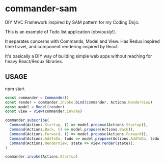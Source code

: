 # commander-sam

DIY MVC Framework inspired by SAM pattern for my Coding Dojo.

This is an example of Todo list application (obviously!).

It separates concerns with Commands, Model and View.
Has Redux inspired time travel, and component rendering inspired by React.

It's basically a DIY way of building simple web apps without 
reaching for heavy React/Redux libraries. 

## USAGE

npm start

```javascript
const commander = Commander()
const render = commander.invoke.bind(commander, Actions.RenderView)
const model = Model(render)
const view = View(commander.invoke)

commander.subscribe(
  Command(Actions.Startup, () => model.propose(Actions.Startup)),
  Command(Actions.Back, () => model.propose(Actions.Back)),
  Command(Actions.Forward, () => model.propose(Actions.Forward)),
  Command(Actions.AddToDo, todo => model.propose(Actions.AddToDo, todo)),
  Command(Actions.RenderView, state => view.render(state)),
)

commander.invoke(Actions.Startup)
```

